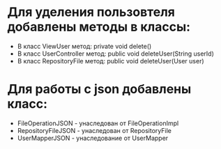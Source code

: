 # Для уделения пользовтеля добавлены методы в классы:
* В класс ViewUser метод: private void delete()
* В класс UserController метод: public void deleteUser(String userId)
* В класс RepositoryFile метод: public void deleteUser(User user)

# Для работы с json добавлены класс:
* FileOperationJSON - унаследован от FileOperationImpl
* RepositoryFileJSON - унаследован от RepositoryFile
* UserMapperJSON - унаследование от UserMapper
 
